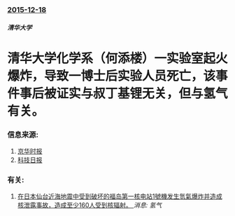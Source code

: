 ### [2015-12-18](/news/2015/12/18/index.md)

##### 清华大学
# 清华大学化学系（何添楼）一实验室起火爆炸，导致一博士后实验人员死亡，该事件事后被证实与叔丁基锂无关，但与氢气有关。 




### 信息来源:

1. [京华时报](http://epaper.jinghua.cn/html/2015-12/20/content_263879.htm)
2. [科技日报](http://www.wokeji.com/kbjh/zxbd_10031/201512/t20151219_2061820.shtml)

### 有关:

1. [在日本仙台近海地震中受到破坏的福岛第一核电站1號機发生氫氣爆炸并造成核泄露事故，造成至少160人受到核辐射。 ](/zh/news/2011/03/12/在日本仙台近海地震中受到破坏的福岛第一核电站1號機发生氫氣爆炸并造成核泄露事故-造成至少160人受到核辐射.md) _消息: 氢气_
